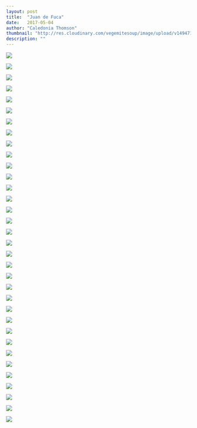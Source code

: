 ```yaml
---
layout: post
title:  "Juan de Fuca"
date:   2017-05-04
author: "Caledonia Thomson"
thumbnail: "http://res.cloudinary.com/vegemitesoup/image/upload/v1494711622/juan_de_fuca/DSC03583.jpg"
description: ""
---
```


<a href="http://res.cloudinary.com/vegemitesoup/image/upload/v1494711622/juan_de_fuca/DSC03583.jpg"><img src="http://res.cloudinary.com/vegemitesoup/image/upload/v1494711622/juan_de_fuca/DSC03583.jpg" /></a>

<a href="http://res.cloudinary.com/vegemitesoup/image/upload/v1494711623/juan_de_fuca/DSC03589.jpg"><img src="http://res.cloudinary.com/vegemitesoup/image/upload/v1494711623/juan_de_fuca/DSC03589.jpg" /></a>

<a href="http://res.cloudinary.com/vegemitesoup/image/upload/v1494711623/juan_de_fuca/DSC03630.jpg"><img src="http://res.cloudinary.com/vegemitesoup/image/upload/v1494711623/juan_de_fuca/DSC03630.jpg" /></a>

<a href="http://res.cloudinary.com/vegemitesoup/image/upload/v1494711625/juan_de_fuca/DSC03703-Pano.jpg"><img src="http://res.cloudinary.com/vegemitesoup/image/upload/v1494711625/juan_de_fuca/DSC03703-Pano.jpg" /></a>

<a href="http://res.cloudinary.com/vegemitesoup/image/upload/v1494711625/juan_de_fuca/DSC03717.jpg"><img src="http://res.cloudinary.com/vegemitesoup/image/upload/v1494711625/juan_de_fuca/DSC03717.jpg" /></a>

<a href="http://res.cloudinary.com/vegemitesoup/image/upload/v1494711625/juan_de_fuca/DSC03728.jpg"><img src="http://res.cloudinary.com/vegemitesoup/image/upload/v1494711625/juan_de_fuca/DSC03728.jpg" /></a>

<a href="http://res.cloudinary.com/vegemitesoup/image/upload/v1494711625/juan_de_fuca/DSC03733.jpg"><img src="http://res.cloudinary.com/vegemitesoup/image/upload/v1494711625/juan_de_fuca/DSC03733.jpg" /></a>

<a href="http://res.cloudinary.com/vegemitesoup/image/upload/v1494711628/juan_de_fuca/DSC03826.jpg"><img src="http://res.cloudinary.com/vegemitesoup/image/upload/v1494711628/juan_de_fuca/DSC03826.jpg" /></a>

<a href="http://res.cloudinary.com/vegemitesoup/image/upload/v1494711627/juan_de_fuca/DSC03835.jpg"><img src="http://res.cloudinary.com/vegemitesoup/image/upload/v1494711627/juan_de_fuca/DSC03835.jpg" /></a>

<a href="http://res.cloudinary.com/vegemitesoup/image/upload/v1494711628/juan_de_fuca/DSC03839.jpg"><img src="http://res.cloudinary.com/vegemitesoup/image/upload/v1494711628/juan_de_fuca/DSC03839.jpg" /></a>

<a href="http://res.cloudinary.com/vegemitesoup/image/upload/v1494711630/juan_de_fuca/DSC03846.jpg"><img src="http://res.cloudinary.com/vegemitesoup/image/upload/v1494711630/juan_de_fuca/DSC03846.jpg" /></a>

<a href="http://res.cloudinary.com/vegemitesoup/image/upload/v1494711630/juan_de_fuca/DSC03868.jpg"><img src="http://res.cloudinary.com/vegemitesoup/image/upload/v1494711630/juan_de_fuca/DSC03868.jpg" /></a>

<a href="http://res.cloudinary.com/vegemitesoup/image/upload/v1494711630/juan_de_fuca/DSC03900-Pano.jpg"><img src="http://res.cloudinary.com/vegemitesoup/image/upload/v1494711630/juan_de_fuca/DSC03900-Pano.jpg" /></a>

<a href="http://res.cloudinary.com/vegemitesoup/image/upload/v1494711630/juan_de_fuca/DSC03906.jpg"><img src="http://res.cloudinary.com/vegemitesoup/image/upload/v1494711630/juan_de_fuca/DSC03906.jpg" /></a>

<a href="http://res.cloudinary.com/vegemitesoup/image/upload/v1494711632/juan_de_fuca/DSC03934.jpg"><img src="http://res.cloudinary.com/vegemitesoup/image/upload/v1494711632/juan_de_fuca/DSC03934.jpg" /></a>

<a href="http://res.cloudinary.com/vegemitesoup/image/upload/v1494711632/juan_de_fuca/DSC03940.jpg"><img src="http://res.cloudinary.com/vegemitesoup/image/upload/v1494711632/juan_de_fuca/DSC03940.jpg" /></a>

<a href="http://res.cloudinary.com/vegemitesoup/image/upload/v1494711623/juan_de_fuca/DSC03983.jpg"><img src="http://res.cloudinary.com/vegemitesoup/image/upload/v1494711623/juan_de_fuca/DSC03983.jpg" /></a>

<a href="http://res.cloudinary.com/vegemitesoup/image/upload/v1494711627/juan_de_fuca/DSC04040.jpg"><img src="http://res.cloudinary.com/vegemitesoup/image/upload/v1494711627/juan_de_fuca/DSC04040.jpg" /></a>

<a href="http://res.cloudinary.com/vegemitesoup/image/upload/v1494711627/juan_de_fuca/DSC04053.jpg"><img src="http://res.cloudinary.com/vegemitesoup/image/upload/v1494711627/juan_de_fuca/DSC04053.jpg" /></a>

<a href="http://res.cloudinary.com/vegemitesoup/image/upload/v1494711629/juan_de_fuca/DSC04069.jpg"><img src="http://res.cloudinary.com/vegemitesoup/image/upload/v1494711629/juan_de_fuca/DSC04069.jpg" /></a>

<a href="http://res.cloudinary.com/vegemitesoup/image/upload/v1494711629/juan_de_fuca/DSC04087.jpg"><img src="http://res.cloudinary.com/vegemitesoup/image/upload/v1494711629/juan_de_fuca/DSC04087.jpg" /></a>

<a href="http://res.cloudinary.com/vegemitesoup/image/upload/v1494711629/juan_de_fuca/DSC04118-Pano.jpg"><img src="http://res.cloudinary.com/vegemitesoup/image/upload/v1494711629/juan_de_fuca/DSC04118-Pano.jpg" /></a>

<a href="http://res.cloudinary.com/vegemitesoup/image/upload/v1494711632/juan_de_fuca/DSC04125.jpg"><img src="http://res.cloudinary.com/vegemitesoup/image/upload/v1494711632/juan_de_fuca/DSC04125.jpg" /></a>

<a href="http://res.cloudinary.com/vegemitesoup/image/upload/v1494711631/juan_de_fuca/DSC04129.jpg"><img src="http://res.cloudinary.com/vegemitesoup/image/upload/v1494711631/juan_de_fuca/DSC04129.jpg" /></a>

<a href="http://res.cloudinary.com/vegemitesoup/image/upload/v1494711631/juan_de_fuca/DSC04130-Pano-2.jpg"><img src="http://res.cloudinary.com/vegemitesoup/image/upload/v1494711631/juan_de_fuca/DSC04130-Pano-2.jpg" /></a>

<a href="http://res.cloudinary.com/vegemitesoup/image/upload/v1494711632/juan_de_fuca/DSC04137.jpg"><img src="http://res.cloudinary.com/vegemitesoup/image/upload/v1494711632/juan_de_fuca/DSC04137.jpg" /></a>

<a href="http://res.cloudinary.com/vegemitesoup/image/upload/v1494711633/juan_de_fuca/DSC04140.jpg"><img src="http://res.cloudinary.com/vegemitesoup/image/upload/v1494711633/juan_de_fuca/DSC04140.jpg" /></a>

<a href="http://res.cloudinary.com/vegemitesoup/image/upload/v1494711634/juan_de_fuca/DSC04144.jpg"><img src="http://res.cloudinary.com/vegemitesoup/image/upload/v1494711634/juan_de_fuca/DSC04144.jpg" /></a>

<a href="http://res.cloudinary.com/vegemitesoup/image/upload/v1494711633/juan_de_fuca/DSC04151.jpg"><img src="http://res.cloudinary.com/vegemitesoup/image/upload/v1494711633/juan_de_fuca/DSC04151.jpg" /></a>

<a href="http://res.cloudinary.com/vegemitesoup/image/upload/v1494711634/juan_de_fuca/DSC04158.jpg"><img src="http://res.cloudinary.com/vegemitesoup/image/upload/v1494711634/juan_de_fuca/DSC04158.jpg" /></a>

<a href="http://res.cloudinary.com/vegemitesoup/image/upload/v1494711634/juan_de_fuca/DSC04166.jpg"><img src="http://res.cloudinary.com/vegemitesoup/image/upload/v1494711634/juan_de_fuca/DSC04166.jpg" /></a>

<a href="http://res.cloudinary.com/vegemitesoup/image/upload/v1494711635/juan_de_fuca/DSC04188.jpg"><img src="http://res.cloudinary.com/vegemitesoup/image/upload/v1494711635/juan_de_fuca/DSC04188.jpg" /></a>

<a href="http://res.cloudinary.com/vegemitesoup/image/upload/v1494711635/juan_de_fuca/DSC04206.jpg"><img src="http://res.cloudinary.com/vegemitesoup/image/upload/v1494711635/juan_de_fuca/DSC04206.jpg" /></a>

<a href="http://res.cloudinary.com/vegemitesoup/image/upload/v1494711634/juan_de_fuca/DSC04172.jpg"><img src="http://res.cloudinary.com/vegemitesoup/image/upload/v1494711634/juan_de_fuca/DSC04172.jpg" /></a>


